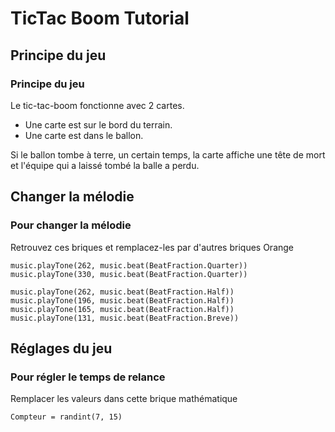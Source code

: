 # TicTac Boom Tutorial

## Principe du jeu
### Principe du jeu
Le tic-tac-boom fonctionne avec 2 cartes.
- Une carte est sur le bord du terrain.
- Une carte est dans le ballon.

Si le ballon tombe à terre, un certain temps, 
la carte affiche une tête de mort et l'équipe qui a laissé tombé la balle a perdu.

## Changer la mélodie 
### Pour changer la mélodie 
Retrouvez ces briques et remplacez-les par d'autres briques Orange
```blocks
music.playTone(262, music.beat(BeatFraction.Quarter))
music.playTone(330, music.beat(BeatFraction.Quarter))
```
```blocks
music.playTone(262, music.beat(BeatFraction.Half))
music.playTone(196, music.beat(BeatFraction.Half))
music.playTone(165, music.beat(BeatFraction.Half))
music.playTone(131, music.beat(BeatFraction.Breve))
```

## Réglages du jeu
### Pour régler le temps de relance
Remplacer les valeurs dans cette brique mathématique
```blocks
Compteur = randint(7, 15)
```